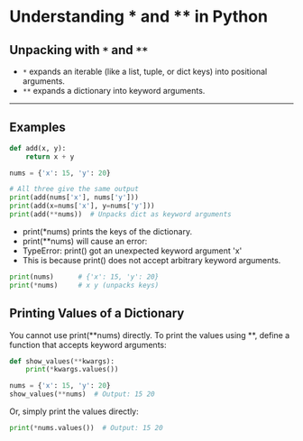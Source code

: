 # Understanding * and ** in Python

## Unpacking with `*` and `**`

- `*` expands an iterable (like a list, tuple, or dict keys) into positional arguments.
- `**` expands a dictionary into keyword arguments.

---

## Examples

```python
def add(x, y):
    return x + y

nums = {'x': 15, 'y': 20}

# All three give the same output
print(add(nums['x'], nums['y']))
print(add(x=nums['x'], y=nums['y']))
print(add(**nums))  # Unpacks dict as keyword arguments
```
- print(*nums) prints the keys of the dictionary.
- print(**nums) will cause an error:
- TypeError: print() got an unexpected keyword argument 'x'
- This is because print() does not accept arbitrary keyword arguments.

```python
print(nums)      # {'x': 15, 'y': 20}
print(*nums)     # x y (unpacks keys)
```
## Printing Values of a Dictionary
You cannot use print(**nums) directly.
To print the values using **, define a function that accepts keyword arguments:
```python
def show_values(**kwargs):
    print(*kwargs.values())

nums = {'x': 15, 'y': 20}
show_values(**nums)  # Output: 15 20
```
Or, simply print the values directly:
``` python
print(*nums.values())  # Output: 15 20
```



